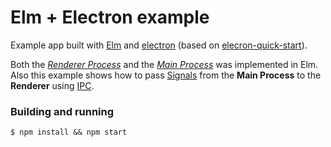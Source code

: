 # Elm + Electron example

Example app built with [Elm](http://elm-lang.org) and [electron](http://electron.atom.io)
(based on [elecron-quick-start](https://github.com/atom/electron-quick-start)).

Both the [*Renderer Process*](http://electron.atom.io/docs/latest/tutorial/quick-start/#renderer-process)
and the [*Main Process*](http://electron.atom.io/docs/latest/tutorial/quick-start/#main-process) was implemented in Elm.
Also this example shows how to pass [Signals](http://elm-lang.org/guide/reactivity) from the **Main Process** to the **Renderer** using
[IPC](https://github.com/atom/electron/blob/master/docs/api/ipc-main.md).

### Building and running

```shell
$ npm install && npm start
```

